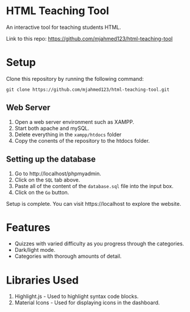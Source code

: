 # HTML Teaching Tool
An interactive tool for teaching students HTML.

Link to this repo: https://github.com/mjahmed123/html-teaching-tool

# Setup
Clone this repository by running the following command:
```
git clone https://github.com/mjahmed123/html-teaching-tool.git
```

## Web Server
1. Open a web server environment such as XAMPP.
2. Start both apache and mySQL.
3. Delete everything in the `xampp/htdocs` folder
4. Copy the conents of the repository to the htdocs folder.

## Setting up the database
1. Go to http://localhost/phpmyadmin.
2. Click on the `SQL` tab above.
3. Paste all of the content of the `database.sql` file into the input box.
4. Click on the `Go` button.

Setup is complete. You can visit https://localhost to explore the website.

# Features
- Quizzes with varied difficulty as you progress through the categories.
- Dark/light mode.
- Categories with thorough amounts of detail. 

# Libraries Used
1. Highlight.js - Used to highlight syntax code blocks.
2. Material Icons - Used for displaying icons in the dashboard.
